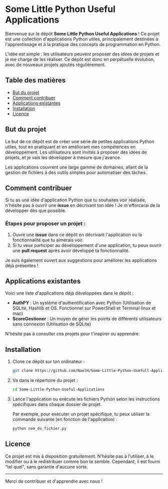 # Some Little Python Useful Applications

Bienvenue sur le dépôt **Some Little Python Useful Applications** ! Ce projet est une collection d'applications Python utiles, principalement destinées à l'apprentissage et à la pratique des concepts de programmation en Python.

L'idée est simple : les utilisateurs peuvent proposer des idées de projets et je me charge de les réaliser. Ce dépôt est donc en perpétuelle évolution, avec de nouveaux projets ajoutés régulièrement.

## Table des matières

- [But du projet](#but-du-projet)
- [Comment contribuer](#comment-contribuer)
- [Applications existantes](#applications-existantes)
- [Installation](#installation)
- [Licence](#licence)

## But du projet

Le but de ce dépôt est de créer une série de petites applications Python utiles, tout en pratiquant et en améliorant mes compétences en développement. Les utilisateurs sont invités à proposer des idées de projets, et je vais les développer à mesure que j'avance.

Les applications couvrent une large gamme de domaines, allant de la gestion de fichiers à des outils simples pour automatiser des tâches.

## Comment contribuer

Si tu as une idée d'application Python que tu souhaites voir réalisée, n'hésite pas à ouvrir une **issue** en décrivant ton idée ! Je m'efforcerai de la développer dès que possible.

### Étapes pour proposer un projet :

1. Ouvre une **issue** dans ce dépôt en décrivant l'application ou la fonctionnalité que tu aimerais voir.
2. Si tu veux participer au développement d'une application, tu peux ouvrir une **pull request** après avoir développé ta fonctionnalité.

Je suis également ouvert aux suggestions pour améliorer les applications déjà présentes !

## Applications existantes

Voici une liste d'applications déjà développées dans le dépôt :

- **AuthPY** : Un système d'authentification avec Python (Utilisation de SQLite, Hashlib et OS. Fonctionnel sur PowerShell et Terminal linux et mac)
- **ScoreGestioner** : Un moyen de gérer les points de différents utilisateurs sans connexion (Utilisation de SQLite)

N'hésite pas à consulter ces projets pour t'inspirer ou apprendre.

## Installation

1. Clone ce dépôt sur ton ordinateur :

   ```bash
   git clone https://github.com/NaelH/Some-Little-Python-Usefull-Applications.git
   
2. Va dans le répertoire du projet :

   ```bash
   cd Some-Little-Python-Useful-Applications

3. Lance l'application ou exécute les fichiers Python selon les instructions spécifiques dans chaque dossier de projet.

   Par exemple, pour exécuter un projet spécifique, tu peux utiliser la commande suivante (en fonction de l'application) :

   ```bash
   python nom_du_fichier.py

## Licence

Ce projet est mis à disposition gratuitement. N'hésite pas à l'utiliser, à le modifier ou à le redistribuer comme bon te semble. Cependant, il est fourni "tel quel", sans garantie d'aucune sorte.

---

Merci de contribuer et d'apprendre avec nous !

